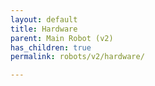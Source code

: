 ```yaml
---
layout: default
title: Hardware
parent: Main Robot (v2)
has_children: true
permalink: robots/v2/hardware/

---
```

